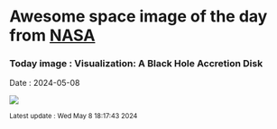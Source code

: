 
# Awesome space image of the day from [NASA](https://api.nasa.gov/)

### Today image : Visualization: A Black Hole Accretion Disk
Date : 2024-05-08

![](https://www.youtube.com/embed/l36UkYtq6m0?rel=0)

<small>Latest update : Wed May  8 18:17:43 2024</small>
        